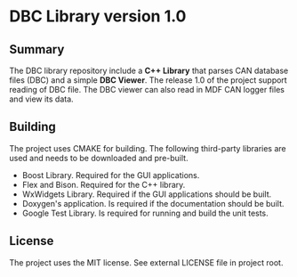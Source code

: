 # DBC Library version 1.0

## Summary

The DBC library repository include a **C++ Library** that parses CAN database files (DBC) and a simple **DBC
Viewer**. The release 1.0 of the project support reading of DBC file. The DBC viewer can also read in MDF
CAN logger files and view its data.

## Building

The project uses CMAKE for building. The following third-party libraries are used and
needs to be downloaded and pre-built. 

- Boost Library. Required for the GUI applications.
- Flex and Bison. Required for the C++ library.
- WxWidgets Library. Required if the GUI applications should be built.
- Doxygen's application. Is required if the documentation should be built.
- Google Test Library. Is required for running and build the unit tests.

## License

The project uses the MIT license. See external LICENSE file in project root.
